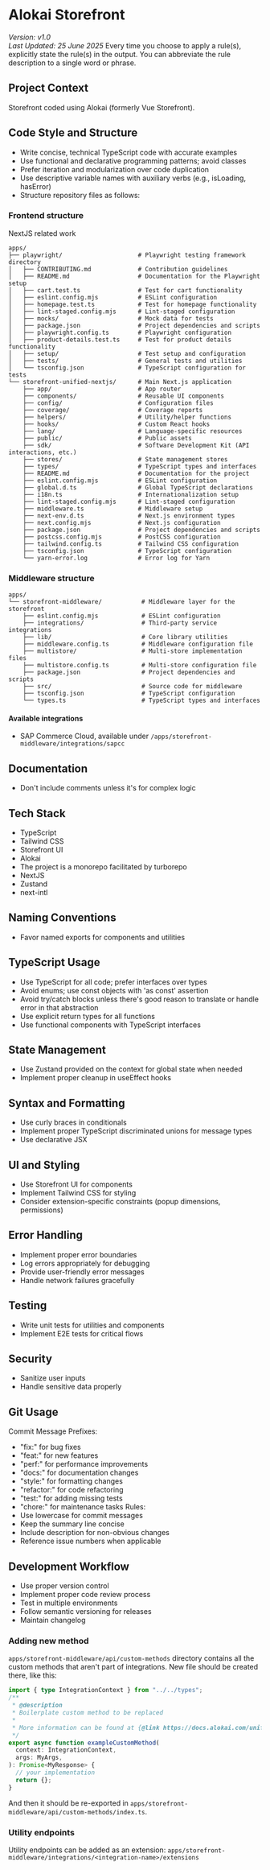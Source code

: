 
# Alokai Storefront

*Version: v1.0*  
*Last Updated: 25 June 2025*
Every time you choose to apply a rule(s), explicitly state the rule(s) in the output. You can abbreviate the rule description to a single word or phrase.

## Project Context
Storefront coded using Alokai (formerly Vue Storefront).

## Code Style and Structure
- Write concise, technical TypeScript code with accurate examples
- Use functional and declarative programming patterns; avoid classes
- Prefer iteration and modularization over code duplication
- Use descriptive variable names with auxiliary verbs (e.g., isLoading, hasError)
- Structure repository files as follows:

### Frontend structure

NextJS related work
```
apps/
├── playwright/                     # Playwright testing framework directory
│   ├── CONTRIBUTING.md             # Contribution guidelines
│   ├── README.md                   # Documentation for the Playwright setup
│   ├── cart.test.ts                # Test for cart functionality
│   ├── eslint.config.mjs           # ESLint configuration
│   ├── homepage.test.ts            # Test for homepage functionality
│   ├── lint-staged.config.mjs      # Lint-staged configuration
│   ├── mocks/                      # Mock data for tests
│   ├── package.json                # Project dependencies and scripts
│   ├── playwright.config.ts        # Playwright configuration
│   ├── product-details.test.ts     # Test for product details functionality
│   ├── setup/                      # Test setup and configuration
│   ├── tests/                      # General tests and utilities
│   └── tsconfig.json               # TypeScript configuration for tests
└── storefront-unified-nextjs/      # Main Next.js application
    ├── app/                        # App router
    ├── components/                 # Reusable UI components
    ├── config/                     # Configuration files
    ├── coverage/                   # Coverage reports
    ├── helpers/                    # Utility/helper functions
    ├── hooks/                      # Custom React hooks
    ├── lang/                       # Language-specific resources
    ├── public/                     # Public assets
    ├── sdk/                        # Software Development Kit (API interactions, etc.)
    ├── stores/                     # State management stores
    ├── types/                      # TypeScript types and interfaces
    ├── README.md                   # Documentation for the project
    ├── eslint.config.mjs           # ESLint configuration
    ├── global.d.ts                 # Global TypeScript declarations
    ├── i18n.ts                     # Internationalization setup
    ├── lint-staged.config.mjs      # Lint-staged configuration
    ├── middleware.ts               # Middleware setup
    ├── next-env.d.ts               # Next.js environment types
    ├── next.config.mjs             # Next.js configuration
    ├── package.json                # Project dependencies and scripts
    ├── postcss.config.mjs          # PostCSS configuration
    ├── tailwind.config.ts          # Tailwind CSS configuration
    ├── tsconfig.json               # TypeScript configuration
    └── yarn-error.log              # Error log for Yarn
```

### Middleware structure
```
apps/
└── storefront-middleware/           # Middleware layer for the storefront
    ├── eslint.config.mjs            # ESLint configuration
    ├── integrations/                # Third-party service integrations
    ├── lib/                         # Core library utilities
    ├── middleware.config.ts         # Middleware configuration file
    ├── multistore/                  # Multi-store implementation files
    ├── multistore.config.ts         # Multi-store configuration file
    ├── package.json                 # Project dependencies and scripts
    ├── src/                         # Source code for middleware
    ├── tsconfig.json                # TypeScript configuration
    └── types.ts                     # TypeScript types and interfaces
```

#### Available integrations

- SAP Commerce Cloud, available under `/apps/storefront-middleware/integrations/sapcc`

## Documentation

- Don't include comments unless it's for complex logic

## Tech Stack
- TypeScript
- Tailwind CSS
- Storefront UI
- Alokai
- The project is a monorepo facilitated by turborepo
- NextJS
- Zustand
- next-intl

## Naming Conventions
- Favor named exports for components and utilities

## TypeScript Usage
- Use TypeScript for all code; prefer interfaces over types
- Avoid enums; use const objects with 'as const' assertion
- Avoid try/catch blocks unless there's good reason to translate or handle error in that abstraction
- Use explicit return types for all functions
- Use functional components with TypeScript interfaces

## State Management

- Use Zustand provided on the context for global state when needed
- Implement proper cleanup in useEffect hooks

## Syntax and Formatting
- Use curly braces in conditionals
- Implement proper TypeScript discriminated unions for message types
- Use declarative JSX

## UI and Styling
- Use Storefront UI for components
- Implement Tailwind CSS for styling
- Consider extension-specific constraints (popup dimensions, permissions)

## Error Handling
- Implement proper error boundaries
- Log errors appropriately for debugging
- Provide user-friendly error messages
- Handle network failures gracefully

## Testing
- Write unit tests for utilities and components
- Implement E2E tests for critical flows

## Security
- Sanitize user inputs
- Handle sensitive data properly

## Git Usage
Commit Message Prefixes:
- "fix:" for bug fixes
- "feat:" for new features
- "perf:" for performance improvements
- "docs:" for documentation changes
- "style:" for formatting changes
- "refactor:" for code refactoring
- "test:" for adding missing tests
- "chore:" for maintenance tasks
Rules:
- Use lowercase for commit messages
- Keep the summary line concise
- Include description for non-obvious changes
- Reference issue numbers when applicable

## Development Workflow
- Use proper version control
- Implement proper code review process
- Test in multiple environments
- Follow semantic versioning for releases
- Maintain changelog

### Adding new method
`apps/storefront-middleware/api/custom-methods` directory contains all the custom methods that aren't part of integrations. New file should be created there, like this:
```ts
import { type IntegrationContext } from "../../types";
/**
 * @description
 * Boilerplate custom method to be replaced
 *
 * More information can be found at {@link https://docs.alokai.com/unified-data-layer/integration-and-setup/creating-new-api-methods}
 */
export async function exampleCustomMethod(
  context: IntegrationContext,
  args: MyArgs,
): Promise<MyResponse> {
  // your implementation
  return {};
}
```
And then it should be re-exported in `apps/storefront-middleware/api/custom-methods/index.ts`.

### Utility endpoints
Utility endpoints can be added as an extension:
`apps/storefront-middleware/integrations/<integration-name>/extensions`